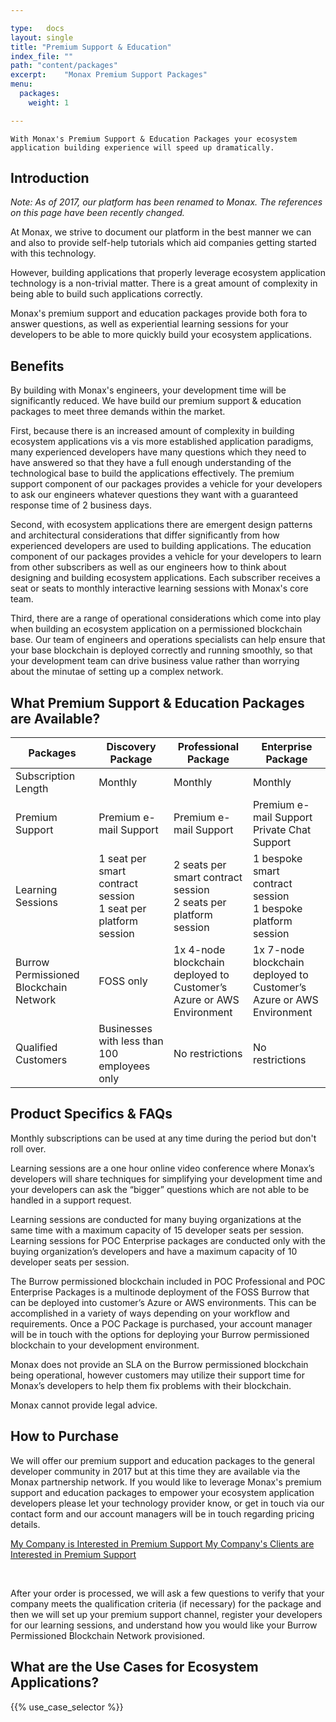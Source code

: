 ```yaml
---

type:   docs
layout: single
title: "Premium Support & Education"
index_file: ""
path: "content/packages"
excerpt:    "Monax Premium Support Packages"
menu:
  packages:
    weight: 1

---
```


```
With Monax's Premium Support & Education Packages your ecosystem application building experience will speed up dramatically.
```

## Introduction

<div class="note">
    <em>Note: As of 2017, our platform has been renamed to Monax. The references on this page have been recently changed.</em>
</div>

At Monax, we strive to document our platform in the best manner we can and also to provide self-help tutorials which aid companies getting started with this technology.

However, building applications that properly leverage ecosystem application technology is a non-trivial matter. There is a great amount of complexity in being able to build such applications correctly.

Monax's premium support and education packages provide both fora to answer questions, as well as experiential learning sessions for your developers to be able to more quickly build your ecosystem applications.

## Benefits

By building with Monax's engineers, your development time will be significantly reduced. We have build our premium support & education packages to meet three demands within the market.

First, because there is an increased amount of complexity in building ecosystem applications vis a vis more established application paradigms, many experienced developers have many questions which they need to have answered so that they have a full enough understanding of the technological base to build the applications effectively. The premium support component of our packages provides a vehicle for your developers to ask our engineers whatever questions they want with a guaranteed response time of 2 business days.

Second, with ecosystem applications there are emergent design patterns and architectural considerations that differ significantly from how experienced developers are used to building applications. The education component of our packages provides a vehicle for your developers to learn from other subscribers as well as our engineers how to think about designing and building ecosystem applications. Each subscriber receives a seat or seats to monthly interactive learning sessions with Monax's core team.

Third, there are a range of operational considerations which come into play when building an ecosystem application on a permissioned blockchain base. Our team of engineers and operations specialists can help ensure that your base blockchain is deployed correctly and running smoothly, so that your development team can drive business value rather than worrying about the minutae of setting up a complex network.

## What Premium Support & Education Packages are Available?

| Packages | Discovery Package | Professional Package | Enterprise Package |
|---|-------------------|----------------------|--------------------|
| Subscription Length | Monthly | Monthly | Monthly |
| Premium Support | Premium e-mail Support | Premium e-mail Support | Premium e-mail Support<br />Private Chat Support |
| Learning Sessions | 1 seat per smart contract session<br />1 seat per platform session | 2 seats per smart contract session<br />2 seats per platform session | 1 bespoke smart contract session<br />1 bespoke platform session |
| Burrow Permissioned Blockchain Network | FOSS only | 1x 4-node blockchain deployed to<br />Customer’s Azure or AWS Environment | 1x 7-node blockchain deployed to<br />Customer’s Azure or AWS Environment |
| Qualified Customers | Businesses with less than 100 employees only | No restrictions | No restrictions |

## Product Specifics & FAQs

Monthly subscriptions can be used at any time during the period but don't roll over.

Learning sessions are a one hour online video conference where Monax’s developers will share techniques for simplifying your development time and your developers can ask the “bigger” questions which are not able to be handled in a support request.

Learning sessions are conducted for many buying organizations at the same time with a maximum capacity of 15 developer seats per session. Learning sessions for POC Enterprise packages are conducted only with the buying organization’s developers and have a maximum capacity of 10 developer seats per session.

The Burrow permissioned blockchain included in POC Professional and POC Enterprise Packages is a multinode deployment of the FOSS Burrow that can be deployed into customer’s Azure or AWS environments. This can be accomplished in a variety of ways depending on your workflow and requirements. Once a POC Package is purchased, your account manager will be in touch with the options for deploying your Burrow permissioned blockchain to your development environment.

Monax does not provide an SLA on the Burrow permissioned blockchain being operational, however customers may utilize their support time for Monax’s developers to help them fix problems with their blockchain.

Monax cannot provide legal advice.

## How to Purchase

We will offer our premium support and education packages to the general developer community in 2017 but at this time they are available via the Monax partnership network. If you would like to leverage Monax's premium support and education packages to empower your ecosystem application developers please let your technology provider know, or get in touch via our contact form and our account managers will be in touch regarding pricing details.

<a href="/?monax_viewer_type=end_user&product_interest=premium_support#contact-monax" class="btn btn-lg btn-primary">My Company is Interested in Premium Support <i class="fa fa-check-square"></i></a>
<a href="/?monax_viewer_type=partner&product_interest=premium_support#contact-monax" class="btn btn-lg btn-primary">My Company's Clients are Interested in Premium Support <i class="fa fa-cubes"></i></a>
<div>&nbsp;</div>

After your order is processed, we will ask a few questions to verify that your company meets the qualification criteria (if necessary) for the package and then we will set up your premium support channel, register your developers for our learning sessions, and understand how you would like your Burrow Permissioned Blockchain Network provisioned.

## What are the Use Cases for Ecosystem Applications?

{{% use_case_selector %}}